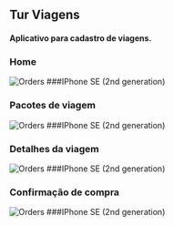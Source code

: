 ## Tur Viagens
#### Aplicativo para cadastro de viagens.

### Home

![Orders](https://raw.githubusercontent.com/fabianasd/tur-viagens/master/imagemApp/procurar.png)
                                                    ###IPhone SE (2nd generation)

### Pacotes de viagem

![Orders](https://raw.githubusercontent.com/fabianasd/tur-viagens/master/imagemApp/pacotesViagem.png)
                                                    ###IPhone SE (2nd generation)

### Detalhes da viagem

![Orders](https://raw.githubusercontent.com/fabianasd/tur-viagens/master/imagemApp/detalhesViagem.png)
                                                    ###IPhone SE (2nd generation)

### Confirmação de compra

![Orders](https://raw.githubusercontent.com/fabianasd/tur-viagens/master/imagemApp/confirmacao.png)
                                                    ###IPhone SE (2nd generation)

